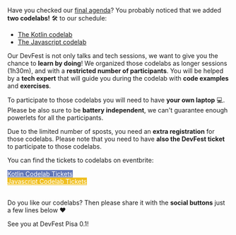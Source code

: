 Have you checked our [final agenda](/schedule)? You probably noticed that we added **two codelabs!** 🛠 to our schedule:

*  [The Kotlin codelab](http://localhost:3000/schedule/day1?sessionId=161)
*  [The Javascript codelab](http://localhost:3000/schedule/day1?sessionId=165)

Our DevFest is not only talks and tech sessions, we want to give you the chance to **learn by doing**! We organized those codelabs as longer sessions (1h30m), and with a **restricted number of participants**. You will be helped by a **tech expert** that will guide you during the codelab with **code examples** and **exercises**.

To participate to those codelabs you will need to have **your own laptop** 💻. Please be also sure to be **battery independent**, we can't guarantee enough powerlets for all the participants.

Due to the limited number of sposts, you need an **extra registration** for those codelabs. Please note that you need to have **also the DevFest ticket** to participate to those codelabs.

You can find the tickets to codelabs on eventbrite:

<div class="text-center">
<a href="http://bit.ly/dfpi17-codelab" target="_blank" class="style-scope header-content" style="color: white; ">
  <paper-button class="style-scope header-content x-scope paper-button-0" raised="" role="button" tabindex="0" animated="" aria-disabled="false" elevation="1" style="color: white; background: #6176B7;">Kotlin Codelab Tickets</paper-button>
</a>
</div>

<div class="text-center">
<a href="http://bit.ly/dfpi17-jscodelab" target="_blank" class="style-scope header-content" style="color: white; ">
  <paper-button class="style-scope header-content x-scope paper-button-0" raised="" role="button" tabindex="0" animated="" aria-disabled="false" elevation="1" style="color: white; background: #f0bf20;">Javascript Codelab Tickets</paper-button>
</a>
</div>
<br/>

Do you like our codelabs? Then please share it with the **social buttons** just a few lines below ❤️

See you at DevFest Pisa 0.1!